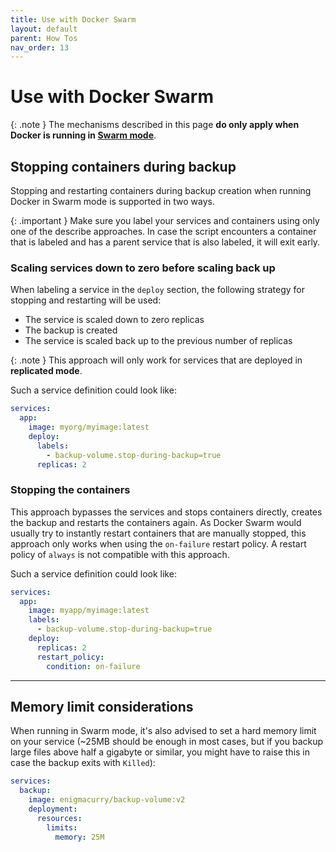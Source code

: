 ```yaml
---
title: Use with Docker Swarm
layout: default
parent: How Tos
nav_order: 13
---
```


# Use with Docker Swarm

{: .note }
The mechanisms described in this page __do only apply when Docker is running in [Swarm mode][swarm]__.

[swarm]: https://docs.docker.com/engine/swarm/

## Stopping containers during backup

Stopping and restarting containers during backup creation when running Docker in Swarm mode is supported in two ways.

{: .important }
Make sure you label your services and containers using only one of the describe approaches.
In case the script encounters a container that is labeled and has a parent service that is also labeled, it will exit early.

### Scaling services down to zero before scaling back up

When labeling a service in the `deploy` section, the following strategy for stopping and restarting will be used:

- The service is scaled down to zero replicas
- The backup is created
- The service is scaled back up to the previous number of replicas

{: .note }
This approach will only work for services that are deployed in __replicated mode__.

Such a service definition could look like:

```yml
services:
  app:
    image: myorg/myimage:latest
    deploy:
      labels:
        - backup-volume.stop-during-backup=true
      replicas: 2
```

### Stopping the containers

This approach bypasses the services and stops containers directly, creates the backup and restarts the containers again.
As Docker Swarm would usually try to instantly restart containers that are manually stopped, this approach only works when using the `on-failure` restart policy.
A restart policy of `always` is not compatible with this approach.

Such a service definition could look like:

```yml
services:
  app:
    image: myapp/myimage:latest
    labels:
      - backup-volume.stop-during-backup=true
    deploy:
      replicas: 2
      restart_policy:
        condition: on-failure
```

---

## Memory limit considerations

When running in Swarm mode, it's also advised to set a hard memory limit on your service (~25MB should be enough in most cases, but if you backup large files above half a gigabyte or similar, you might have to raise this in case the backup exits with `Killed`):

```yml
services:
  backup:
    image: enigmacurry/backup-volume:v2
    deployment:
      resources:
        limits:
          memory: 25M
```

